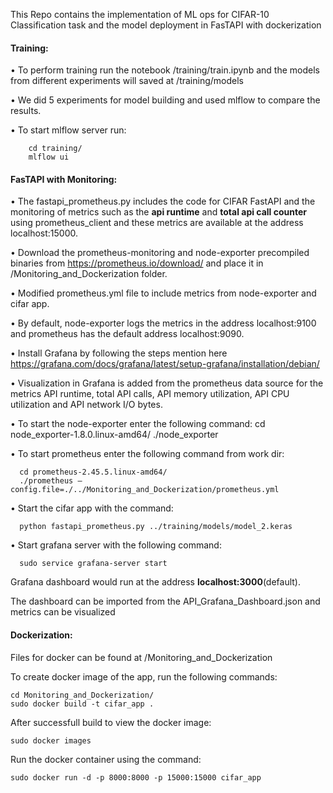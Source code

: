 This Repo contains the implementation of ML ops for CIFAR-10 Classification task and the model deployment in FasTAPI with dockerization

#### Training:
• To perform training run the notebook /training/train.ipynb and the models from different experiments will saved at /training/models

•  We did 5 experiments for model building and used mlflow to compare the results.

•  To start mlflow server run:

        cd training/
        mlflow ui


#### FasTAPI with Monitoring:

• The fastapi_prometheus.py includes the code for CIFAR FastAPI and the monitoring of metrics such as the __api runtime__ and __total api call counter__ using prometheus_client and these metrics are available at the address localhost:15000.

• Download the prometheus-monitoring and node-exporter precompiled binaries from https://prometheus.io/download/ and place it in /Monitoring_and_Dockerization folder.

• Modified prometheus.yml file to include metrics from node-exporter and cifar app. 

• By default, node-exporter logs the metrics in the address localhost:9100 and prometheus has the default address localhost:9090.

• Install Grafana by following the steps mention here https://grafana.com/docs/grafana/latest/setup-grafana/installation/debian/

• Visualization in Grafana is added from the prometheus data source for the metrics API runtime, total API calls, API memory utilization, API CPU utilization and API network I/O bytes.

• To start the node-exporter enter the following command:
        cd node_exporter-1.8.0.linux-amd64/ 
        ./node_exporter

• To start prometheus enter the following command from work dir:

      cd prometheus-2.45.5.linux-amd64/
      ./prometheus –config.file=./../Monitoring_and_Dockerization/prometheus.yml

• Start the cifar app with the command:

      python fastapi_prometheus.py ../training/models/model_2.keras

• Start grafana server with the following command:

      sudo service grafana-server start

Grafana dashboard would run at the address __localhost:3000__(default).

The dashboard can be imported from the API_Grafana_Dashboard.json and metrics can be visualized 


#### Dockerization:

Files for docker can be found at /Monitoring_and_Dockerization

To create docker image of the app, run the following commands:

    cd Monitoring_and_Dockerization/
    sudo docker build -t cifar_app .

After successfull build to view the docker image:

    sudo docker images
  
Run the docker container using the command:

    sudo docker run -d -p 8000:8000 -p 15000:15000 cifar_app
